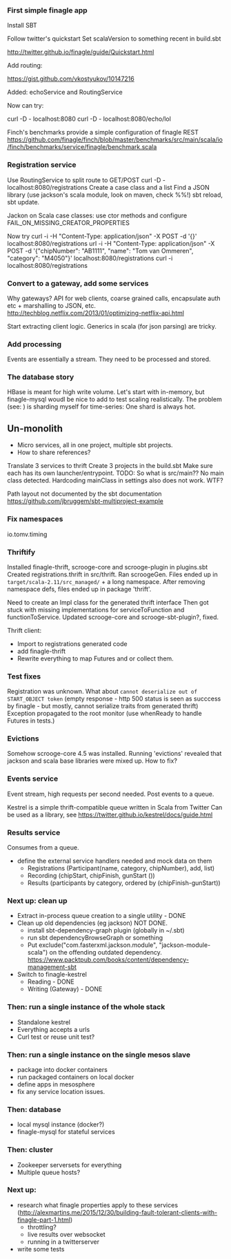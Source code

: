 ### First simple finagle app

Install SBT

Follow twitter's quickstart
Set scalaVersion to something recent in build.sbt

http://twitter.github.io/finagle/guide/Quickstart.html

Add routing:

https://gist.github.com/vkostyukov/10147216

Added: echoService and RoutingService

Now can try:

curl -D - localhost:8080
curl -D - localhost:8080/echo/lol

Finch's benchmarks provide a simple configuration of finagle REST
https://github.com/finagle/finch/blob/master/benchmarks/src/main/scala/io/finch/benchmarks/service/finagle/benchmark.scala


### Registration service

Use RoutingService to split route to GET/POST
curl -D - localhost:8080/registrations
Create a case class and a list
Find a JSON library (use jackson's scala module, look on maven, check %%!)
sbt reload, sbt update.

Jackon on Scala case classes: use ctor methods and configure FAIL_ON_MISSING_CREATOR_PROPERTIES

Now try
curl -i -H "Content-Type: application/json" -X POST -d '{}' localhost:8080/registrations
url -i -H "Content-Type: application/json" -X POST -d '{"chipNumber": "AB1111", "name": "Tom van Ommeren", "category": "M4050"}' localhost:8080/registrations
curl -i localhost:8080/registrations


### Convert to a gateway, add some services

Why gateways? API for web clients, coarse grained calls, encapsulate auth etc + marshalling to JSON, etc.
http://techblog.netflix.com/2013/01/optimizing-netflix-api.html

Start extracting client logic.
Generics in scala (for json parsing) are tricky.


### Add processing

Events are essentially a stream. They need to be processed and stored.

### The database story

HBase is meant for high write volume.
Let's start with in-memory, but finagle-mysql woudl be nice to add to test scaling realistically.
The problem (see: ) is sharding myself for time-series: One shard is always hot.

## Un-monolith


* Micro services, all in one project, multiple sbt projects. 
* How to share references?

Translate 3 services to thrift
Create 3 projects in the build.sbt
Make sure each has its own launcher/entrypoint.
TODO: So what is src/main??
No main class detected. Hardcoding mainClass in settings also does not work. WTF?

Path layout not documented by the sbt documentation
https://github.com/jbruggem/sbt-multiproject-example


### Fix namespaces

io.tomv.timing

### Thriftify

Installed finagle-thrift, scrooge-core and scrooge-plugin in plugins.sbt
Created registrations.thrift in src/thrift. Ran scroogeGen.
Files ended up in `target/scala-2.11/src_managed/` + a long namespace.
After removing namespace defs, files ended up in package 'thrift'.

Need to create an Impl class for the generated thrift interface
Then got stuck with missing implementations for serviceToFunction and functionToService. Updated scrooge-core and scrooge-sbt-plugin?, fixed.

Thrift client:
* Import to registrations generated code
* add finagle-thrift
* Rewrite everything to map Futures and or collect them.

### Test fixes

Registration was unknown.
What about `cannot deserialize out of START_OBJECT token` (empty response - http 500 status is seen as succcess by finagle - but mostly, cannot serialize traits from generated thrift)
Exception propagated to the root monitor (use whenReady to handle Futures in tests.)

### Evictions

Somehow scrooge-core 4.5 was installed.
Running 'evictions' revealed that jackson and scala base libraries were mixed up. How to fix?

### Events service

Event stream, high requests per second needed. Post events to a queue.

Kestrel is a simple thrift-compatible queue written in Scala from Twitter
Can be used as a library, see 
https://twitter.github.io/kestrel/docs/guide.html 


### Results service

Consumes from a queue.
* define the external service handlers needed and mock data on them
    * Registrations (Participant(name, category, chipNumber), add, list)
    * Recording (chipStart, chipFinish, gunStart ())
    * Results (participants by category, ordered by (chipFinish-gunStart))


### Next up: clean up

* Extract in-process queue creation to a single utility - DONE
* Clean up old dependencies (eg jackson) NOT DONE.
    - install sbt-dependency-graph plugin (globally in ~/.sbt)
    - run sbt dependencyBrowseGraph or something
    - Put exclude("com.fasterxml.jackson.module", "jackson-module-scala") on the offending outdated dependency. https://www.packtpub.com/books/content/dependency-management-sbt
* Switch to finagle-kestrel
    - Reading - DONE
    - Writing (Gateway) - DONE

### Then: run a single instance of the whole stack 

* Standalone kestrel
* Everything accepts a urls
* Curl test or reuse unit test?

### Then: run a single instance on the single mesos slave

* package into docker containers
* run packaged containers on local docker
* define apps in mesosphere 
* fix any service location issues.

### Then: database

* local mysql instance (docker?)
* finagle-mysql for stateful services

### Then: cluster

* Zookeeper serversets for everything
* Multiple queue hosts?

### Next up:

* research what finagle properties apply to these services (http://alexmartins.me/2015/12/30/building-fault-tolerant-clients-with-finagle-part-1.html)
    - throttling?
    - live results over websocket
    - running in a twitterserver
* write some tests